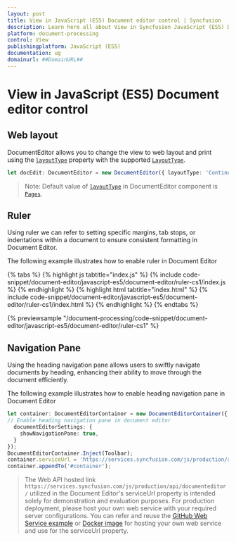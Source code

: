 ```yaml
---
layout: post
title: View in JavaScript (ES5) Document editor control | Syncfusion
description: Learn here all about View in Syncfusion JavaScript (ES5) Document editor control of Syncfusion Essential JS 2 and more.
platform: document-processing
control: View 
publishingplatform: JavaScript (ES5)
documentation: ug
domainurl: ##DomainURL##
---
```

# View in JavaScript (ES5) Document editor control

## Web layout

DocumentEditor allows you to change the view to web layout and print using the [`layoutType`](https://ej2.syncfusion.com/javascript/documentation/api/document-editor#layouttype) property with the supported [`LayoutType`](https://ej2.syncfusion.com/javascript/documentation/api/document-editor/layoutType/).

```ts
let docEdit: DocumentEditor = new DocumentEditor({ layoutType: 'Continuous'});
```

>Note: Default value of [`layoutType`](https://ej2.syncfusion.com/javascript/documentation/api/document-editor#layouttype) in DocumentEditor component is [`Pages`](https://ej2.syncfusion.com/javascript/documentation/api/document-editor/layoutType/).

## Ruler

Using ruler we can refer to setting specific margins, tab stops, or indentations within a document to ensure consistent formatting in Document Editor.

The following example illustrates how to enable ruler in Document Editor

{% tabs %}
{% highlight js tabtitle="index.js" %}
{% include code-snippet/document-editor/javascript-es5/document-editor/ruler-cs1/index.js %}
{% endhighlight %}
{% highlight html tabtitle="index.html" %}
{% include code-snippet/document-editor/javascript-es5/document-editor/ruler-cs1/index.html %}
{% endhighlight %}
{% endtabs %}

{% previewsample "/document-processing/code-snippet/document-editor/javascript-es5/document-editor/ruler-cs1" %}

## Navigation Pane

Using the heading navigation pane allows users to swiftly navigate documents by heading, enhancing their ability to move through the document efficiently.

The following example illustrates how to enable heading navigation pane in Document Editor

```ts
let container: DocumentEditorContainer = new DocumentEditorContainer({ enableToolbar: true,height: '590px',
// Enable heading navigation pane in document editor
  documentEditorSettings: {
    showNavigationPane: true,
  }
});
DocumentEditorContainer.Inject(Toolbar);
container.serviceUrl = 'https://services.syncfusion.com/js/production/api/documenteditor/';
container.appendTo('#container');
```
> The Web API hosted link `https://services.syncfusion.com/js/production/api/documenteditor/` utilized in the Document Editor's serviceUrl property is intended solely for demonstration and evaluation purposes. For production deployment, please host your own web service with your required server configurations. You can refer and reuse the [GitHub Web Service example](https://github.com/SyncfusionExamples/EJ2-DocumentEditor-WebServices) or [Docker image](https://hub.docker.com/r/syncfusion/word-processor-server) for hosting your own web service and use for the serviceUrl property.